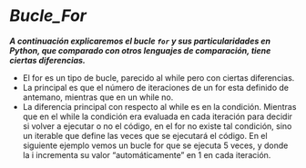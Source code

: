# **_Bucle_For_**

**_A continuación explicaremos el bucle ```for``` y sus particularidades en Python, que comparado con otros lenguajes de comparación, tiene ciertas diferencias._**

- El for es un tipo de bucle, parecido al while pero con ciertas diferencias.
- La principal es que el número de iteraciones de un for esta definido de antemano, mientras que en un while no.
- La diferencia principal con respecto al while es en la condición. Mientras que en el while la condición era evaluada en cada iteración para decidir si volver a ejecutar o no el código, en el for no existe tal condición, sino un iterable que define las veces que se ejecutará el código. En el siguiente ejemplo vemos un bucle for que se ejecuta 5 veces, y donde la i incrementa su valor “automáticamente” en 1 en cada iteración.

